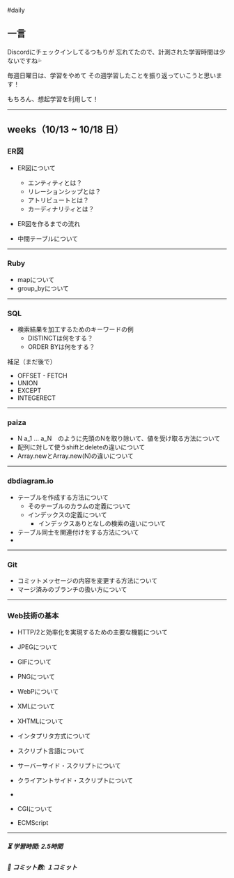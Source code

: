 #daily


## 一言

Discordにチェックインしてるつもりが
忘れてたので、計測された学習時間は少ないですね💦

毎週日曜日は、学習をやめて
その週学習したことを振り返っていこうと思います！

もちろん、想起学習を利用して！


---

## weeks（10/13 ~ 10/18 日）

### ER図

- ER図について
	- エンティティとは？
	- リレーションシップとは？
	- アトリビュートとは？
	- カーディナリティとは？

- ER図を作るまでの流れ

- 中間テーブルについて

---
### Ruby

- mapについて
- group_byについて


---

### SQL

- 検索結果を加工するためのキーワードの例
	- DISTINCTは何をする？
	- ORDER BYは何をする？

補足（まだ後で）
- OFFSET - FETCH
- UNION
- EXCEPT
- INTEGERECT

---
### paiza

- N a_1 ... a_N　のように先頭のNを取り除いて、値を受け取る方法について
- 配列に対して使うshiftとdeleteの違いについて
- Array.newとArray.new(N)の違いについて

---
### dbdiagram.io

- テーブルを作成する方法について
	- そのテーブルのカラムの定義について
	- インデックスの定義について
		- インデックスありとなしの検索の違いについて
- テーブル同士を関連付けをする方法について
- 

---
### Git

- コミットメッセージの内容を変更する方法について
- マージ済みのブランチの扱い方について

---
### Web技術の基本

- HTTP/2と効率化を実現するための主要な機能について

- JPEGについて
- GIFについて
- PNGについて
- WebPについて

- XMLについて
- XHTMLについて

- インタプリタ方式について
- スクリプト言語について
- サーバーサイド・スクリプトについて
- クライアントサイド・スクリプトについて
- 
- CGIについて
- ECMScript
---

##### ⏳ 学習時間: 2.5時間  
##### 🌱 コミット数: １コミット